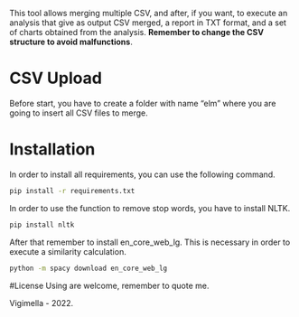 This tool allows merging multiple CSV, and after, if you want, to execute an analysis that give as output CSV merged, a report in TXT
format, and a set of charts obtained from the analysis. **Remember to change the CSV structure to avoid malfunctions**.

# CSV Upload
Before start, you have to create a folder with name “elm” where you are going to insert all CSV files to merge.
# Installation
In order to install all requirements, you can use  the following command.
```bash
pip install -r requirements.txt
```
In order to use the function to remove stop words, you have to install NLTK.
```bash
pip install nltk
```

After that remember to install en_core_web_lg. This is necessary in order to execute a similarity calculation.

```bash
python -m spacy download en_core_web_lg
```

#License
Using are welcome, remember to quote me.

Vigimella - 2022.